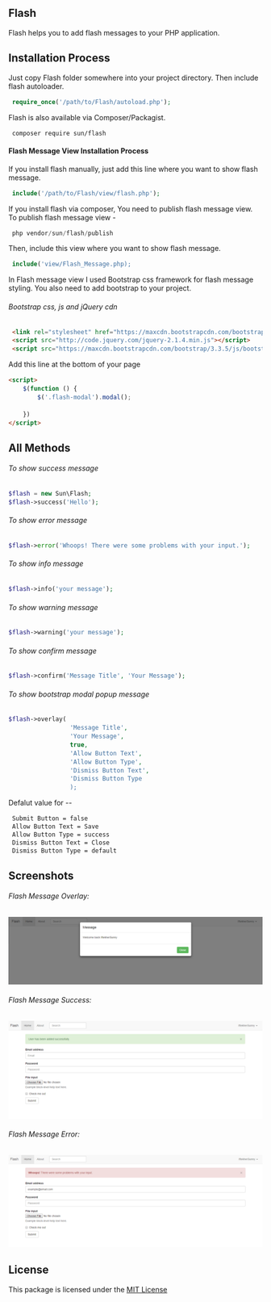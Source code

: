 ## Flash

Flash helps you to add flash messages to your PHP application.

## Installation Process

Just copy Flash folder somewhere into your project directory. Then include flash autoloader.

```php
 require_once('/path/to/Flash/autoload.php');
```

Flash is also available via Composer/Packagist.

```
 composer require sun/flash
```

#### Flash Message View Installation Process

If you install flash manually, just add this line where you want to show flash message.

```php
 include('/path/to/Flash/view/flash.php');
```
If you install flash via composer, You need to publish flash message view. To publish flash message view -

```php
 php vendor/sun/flash/publish
```

Then, include this view where you want to show flash message.

```php
 include('view/Flash_Message.php);
```

In Flash message view I used Bootstrap css framework for flash message styling. You also need to add bootstrap to your project. 

###### Bootstrap css, js and jQuery cdn 
```html
 <link rel="stylesheet" href="https://maxcdn.bootstrapcdn.com/bootstrap/3.3.5/css/bootstrap.min.css">
 <script src="http://code.jquery.com/jquery-2.1.4.min.js"></script>
 <script src="https://maxcdn.bootstrapcdn.com/bootstrap/3.3.5/js/bootstrap.min.js"></script>
```

Add this line at the bottom of your page
 
 ```html
 <script>
     $(function () {
         $('.flash-modal').modal();
 
     })
 </script>
 ```

## All Methods

###### To show success message

```php
$flash = new Sun\Flash;
$flash->success('Hello');
```

###### To show error message

```php
$flash->error('Whoops! There were some problems with your input.');
```

###### To show info message

```php
$flash->info('your message');
```

###### To show warning message

```php
$flash->warning('your message');
```

###### To show confirm message

```php
$flash->confirm('Message Title', 'Your Message');
```

###### To show bootstrap modal popup message

```php
$flash->overlay(
                 'Message Title',
                 'Your Message',
                 true,
                 'Allow Button Text',
                 'Allow Button Type',
                 'Dismiss Button Text',
                 'Dismiss Button Type
                 );
```

Defalut value for --

```
 Submit Button = false
 Allow Button Text = Save
 Allow Button Type = success
 Dismiss Button Text = Close
 Dismiss Button Type = default
```

## Screenshots

###### Flash Message Overlay:
![Overlay view](https://github.com/IftekherSunny/Flash/blob/master/screenshot/overlay.png)

###### Flash Message Success:
![Overlay view](https://github.com/IftekherSunny/Flash/blob/master/screenshot/success.png)

###### Flash Message Error:
![Overlay view](https://github.com/IftekherSunny/Flash/blob/master/screenshot/Error.png)

## License

This package is licensed under the [MIT License](https://github.com/IftekherSunny/flash/blob/master/LICENSE)
